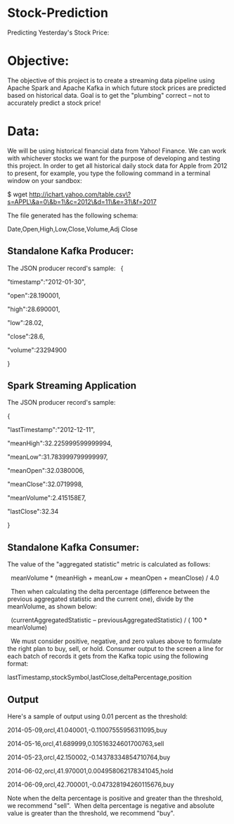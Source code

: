 # Stock-Prediction

Predicting Yesterday's Stock Price:

# Objective:

The objective of this project is to create a streaming data pipeline using Apache Spark and Apache Kafka in which future stock prices are predicted based on historical data. Goal is to get the "plumbing" correct – not to accurately predict a stock price!

# Data:

We will be using historical financial data from Yahoo! Finance. We can work with whichever stocks we want for the purpose of developing and testing this project. In order to get all historical daily stock data for Apple from 2012 to present, for example, you type the following command in a terminal window on your sandbox:


$ wget http://ichart.yahoo.com/table.csv\?s=APPL\&a=0\&b=1\&c=2012\&d=11\&e=31\&f=2017

The file generated has the following schema:

Date,Open,High,Low,Close,Volume,Adj Close
 
 
## Standalone Kafka Producer:

The JSON producer record's sample:
 
{

"timestamp":"2012-01-30",

"open":28.190001,

"high":28.690001,

"low":28.02,

"close":28.6,

"volume":23294900

}

## Spark Streaming Application

The JSON producer record's sample: 

{

"lastTimestamp":"2012-12-11",

"meanHigh":32.225999599999994,

"meanLow":31.783999799999997,

"meanOpen":32.0380006,

"meanClose":32.0719998,

"meanVolume":2.415158E7,

"lastClose":32.34

}

## Standalone Kafka Consumer:

The value of the "aggregated statistic" metric is calculated as follows:

 
meanVolume * (meanHigh + meanLow + meanOpen + meanClose) / 4.0

 
Then when calculating the delta percentage (difference between the previous aggregated statistic and the current one), divide by the meanVolume, as shown below:

 
(currentAggregatedStatistic – previousAggregatedStatistic) / ( 100 * meanVolume)

 
We must consider positive, negative, and zero values above to formulate the right plan to buy, sell, or hold.
Consumer output to the screen a line for each batch of records it gets from the Kafka topic using the following format:


lastTimestamp,stockSymbol,lastClose,deltaPercentage,position
 
## Output

Here's a sample of output using 0.01 percent as the threshold:


2014-05-09,orcl,41.040001,-0.11007555956311095,buy

2014-05-16,orcl,41.689999,0.10516324601700763,sell

2014-05-23,orcl,42.150002,-0.14378334854710764,buy

2014-06-02,orcl,41.970001,0.004958062178341045,hold

2014-06-09,orcl,42.700001,-0.047328194260115676,buy


Note when the delta percentage is positive and greater than the threshold, we recommend "sell".  When delta percentage is negative and absolute value is greater than the threshold, we recommend "buy".
